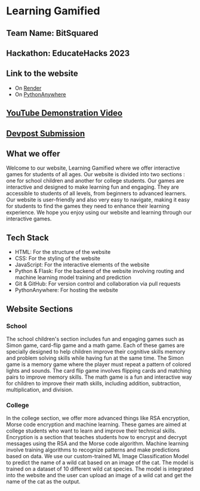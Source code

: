 # Learning Gamified

## Team Name: BitSquared

## Hackathon: EducateHacks 2023

## Link to the website

- On [Render](https://learning-gamified.onrender.com/)
- On [PythonAnywhere](http://learninggamified.pythonanywhere.com/)

## [YouTube Demonstration Video](https://youtu.be/amiDuvHZP68)

## [Devpost Submission](https://devpost.com/software/learning-gamified)

## What we offer

Welcome to our website, Learning Gamified where we offer interactive games for students of all ages. Our website is divided into two sections : one for school children and another for college students. Our games are interactive and designed to make learning fun and engaging. They are accessible to students of all levels, from beginners to advanced learners. Our website is user-friendly and also very easy to navigate, making it easy for students to find the games they need to enhance their learning experience.
We hope you enjoy using our website and learning through our interactive games.

## Tech Stack

- HTML: For the structure of the website
- CSS: For the styling of the website
- JavaScript: For the interactive elements of the website
- Python & Flask: For the backend of the website involving routing and machine learning model training and prediction
- Git & GitHub: For version control and collaboration via pull requests
- PythonAnywhere: For hosting the website

## Website Sections

### School

The school children's section includes fun and engaging games such as Simon game, card-flip game and a math game. Each of these games are specially designed to help children improve their cognitive skills memory and problem solving skills while having fun at the same time.
The Simon game is a memory game where the player must repeat a pattern of colored lights and sounds. The card flip game involves flipping cards and matching pairs to improve memory skills. The math game is a fun and interactive way for children to improve their math skills, including addition, subtraction, multiplication, and division.

### College

In the college section, we offer more advanced things like RSA encryption, Morse code encryption and machine learning. These games are aimed at college students who want to learn and improve their technical skills.
Encryption is a section that teaches students how to encrypt and decrypt messages using the RSA and the Morse code algorithm. Machine learning involve training algorithms to recognize patterns and make predictions based on data. We use our custom-trained ML Image Classification Model to predict the name of a wild cat based on an image of the cat. The model is trained on a dataset of 10 different wild cat species. The model is integrated into the website and the user can upload an image of a wild cat and get the name of the cat as the output.
